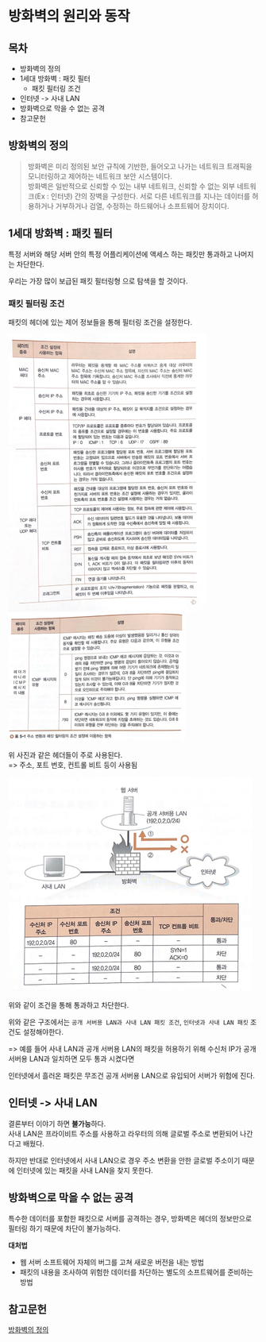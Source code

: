 # 방화벽의 원리와 동작

## 목차
- 방화벽의 정의
- 1세대 방화벽 : 패킷 필터
  - 패킷 필터링 조건
- 인터넷 -> 사내 LAN
- 방화벽으로 막을 수 없는 공격
- 참고문헌

## 방화벽의 정의
> 방화벽은 미리 정의된 보안 규칙에 기반한, 들어오고 나가는 네트워크 트래픽을 모니터링하고 제어하는 네트워크 보안 시스템이다.</br>
> 방화벽은 일반적으로 신뢰할 수 있는 내부 네트워크, 신뢰할 수 없는 외부 네트워크(Ex : 인터넷) 간의 장벽을 구성한다. 서로 다른 네트워크를 지나는 데이터를 허용하거나 거부하거나 검열, 수정하는 하드웨어나 소프트웨어 장치이다.


## 1세대 방화벽 : 패킷 필터
특정 서버와 해당 서버 안의 특정 어플리케이션에 액세스 하는 패킷만 통과하고 나머지는 차단한다.

우리는 가장 많이 보급된 패킷 필터링형 으로 탐색을 할 것이다.

### 패킷 필터링 조건
패킷의 헤더에 있는 제어 정보들을 통해 필터링 조건을 설정한다.

![패킷 필터링 헤더](asset/1.PNG)
![패킷 필터링 헤더2](asset/2.PNG)

위 사진과 같은 헤더들이 주로 사용된다.</br>
=> 주소, 포트 번호, 컨트롤 비트 등이 사용됨

![패킷필터링 예시](asset/3.PNG)

위와 같이 조건을 통해 통과하고 차단한다.

위와 같은 구조에서는 `공개 서버용 LAN과 사내 LAN 패킷 조건`, `인터넷과 사내 LAN 패킷` 조건도 설정해야한다.

=> 예를 들어 사내 LAN과 공개 서버용 LAN의 패킷을 허용하기 위해 수신처 IP가 공개 서버용 LAN과 일치하면 모두 통과 시켰다면

인터넷에서 흘러온 패킷은 무조건 공개 서버용 LAN으로 유입되어 서버가 위험에 진다.

## 인터넷 -> 사내 LAN
결론부터 이야기 하면 **불가능**하다.</br>
사내 LAN은 프라이비트 주소를 사용하고 라우터의 의해 글로벌 주소로 변환되어 나간다고 배웠다.</br>

하지만 반대로 인터넷에서 사내 LAN으로 경우 주소 변환을 안한 글로벌 주소이기 때문에 인터넷에 있는 패킷을 사내 LAN을 찾지 못한다.

## 방화벽으로 막을 수 없는 공격
특수한 데이터를 포함한 패킷으로 서버를 공격하는 경우, 방화벽은 헤더의 정보만으로 필터링 하기 때문에 차단이 불가능하다.

**대처법**
- 웹 서버 소프트웨어 자체의 버그를 고쳐 새로운 버전을 내는 방법
- 패킷의 내용을 조사하여 위험한 데이터를 차단하는 별도의 소프트웨어를 준비하는 방법




## 참고문헌
[방화벽의 정의](https://ko.wikipedia.org/wiki/%EB%B0%A9%ED%99%94%EB%B2%BD_(%EB%84%A4%ED%8A%B8%EC%9B%8C%ED%82%B9))